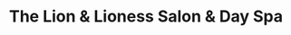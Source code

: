 ---
title: "The Lion & Lioness Salon & Day Spa"
url: /suffolk/the-lion-und-lioness-salon-und-day-spa/
shop: Friseur
---